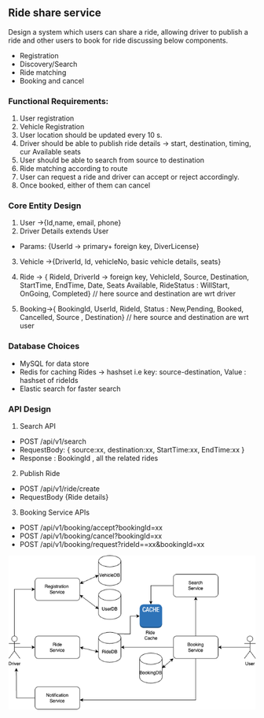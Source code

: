 ## Ride share service
Design a system which users can share a ride, allowing driver to publish a ride and other users to book for ride discussing below components.
- Registration
- Discovery/Search
- Ride matching 
- Booking and cancel

### Functional Requirements:
1. User registration
2. Vehicle Registration
3. User location should be updated every 10 s.
4. Driver should be able to publish ride details -> start, destination, timing, cur Available seats
5. User should be able to search from source to destination 
6. Ride matching according to route
7. User can request a ride and driver can accept or reject accordingly.
8. Once booked, either of them can cancel

### Core Entity Design
1. User ->{Id,name, email, phone}
2. Driver Details extends User
- Params: {UserId -> primary+ foreign key, DiverLicense}

3. Vehicle ->{DriverId, Id, vehicleNo, basic vehicle details, seats}

4. Ride -> { RideId, DriverId -> foreign key, VehicleId, Source, Destination, StartTime, EndTime, Date, Seats Available, RideStatus : WillStart, OnGoing, Completed} // here source and destination are wrt driver
5. Booking->{ BookingId, UserId, RideId, Status : New,Pending,  Booked, Cancelled, Source , Destination} // here source and destination are wrt user

### Database Choices
- MySQL for data store
- Redis for caching Rides -> hashset i.e key: source-destination, Value : hashset of rideIds
- Elastic search for faster search

### API Design
1. Search API
- POST /api/v1/search
- RequestBody: { source:xx, destination:xx, StartTime:xx, EndTime:xx }
- Response : BookingId , all the related rides

2. Publish Ride
- POST /api/v1/ride/create
- RequestBody {Ride details}
	
3. Booking Service APIs
- POST /api/v1/booking/accept?bookingId=xx
- POST /api/v1/booking/cancel?bookingId=xx
- POST /api/v1/booking/request?rideId==xx&bookingId=xx

![Design](./RideSharing.png)


